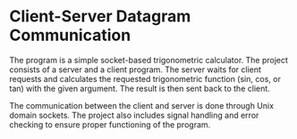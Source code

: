 # Client-Server Datagram Communication

The program is a simple socket-based trigonometric calculator. The project consists of a server and a client program. The server waits for client requests and calculates the requested trigonometric function (sin, cos, or tan) with the given argument. The result is then sent back to the client.

The communication between the client and server is done through Unix domain sockets. The project also includes signal handling and error checking to ensure proper functioning of the program.
